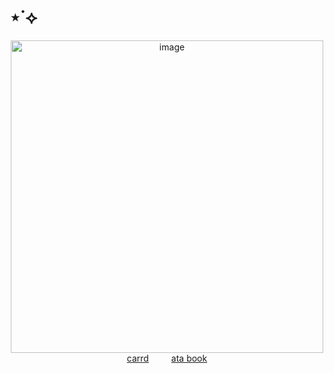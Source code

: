 # ⋆˙⟡
<div style="text-align: center;">
<img width="500" height="500" alt="image" src="https://github.com/user-attachments/assets/c38abb5a-60f5-4f30-a2f3-44c550667302" />
<div style="text-align: center;">
  <a href="https://theoceanhealssouls.carrd.co" style="display: inline-block; margin: 0 1rem;" target="_blank">carrd
  </a>
  <a href="https://whatsurnamegirlfriend.atabook.org/" style="display: inline-block; margin: 0 1rem;" target="_blank"> ata book
  </a>
</div>



























